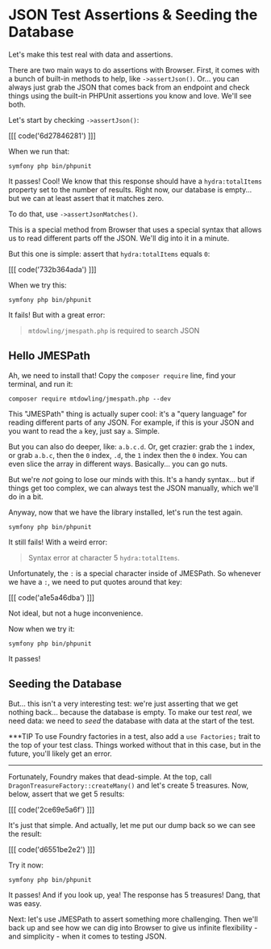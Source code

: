 # JSON Test Assertions & Seeding the Database

Let's make this test real with data and assertions.

There are two main ways to do assertions with Browser. First, it comes with a bunch
of built-in methods to help, like `->assertJson()`. Or... you can always just grab
the JSON that comes back from an endpoint and check things using the built-in
PHPUnit assertions you know and love. We'll see both.

Let's start by checking `->assertJson()`:

[[[ code('6d27846281') ]]]

When we run that:

```terminal-silent
symfony php bin/phpunit
```

It passes! Cool! We know that this response should  have a `hydra:totalItems`
property set to the number of results. Right now, our database is empty... but we
can at least assert that it matches zero.

To do that, use `->assertJsonMatches()`.

This is a special method from Browser that uses a special syntax that allows
us to read different parts off the JSON. We'll dig into it in a minute.

But this one is simple: assert that `hydra:totalItems` equals `0`:

[[[ code('732b364ada') ]]]

When we try this:

```terminal-silent
symfony php bin/phpunit
```

It fails! But with a great error:

> `mtdowling/jmespath.php` is required to search JSON

## Hello JMESPath

Ah, we need to install that! Copy the `composer require` line, find your terminal,
and run it:

```terminal-silent
composer require mtdowling/jmespath.php --dev
```

This "JMESPath" thing is actually super cool: it's a "query language" for reading
different parts of any JSON. For example, if this is your JSON and you want to
read the `a` key, just say `a`. Simple.

But you can also do deeper, like: `a.b.c.d`. Or, get crazier: grab the `1`
index, or grab `a.b.c`, then the `0` index, `.d`, the `1` index then the `0`
index. You can even slice the array in different ways. Basically... you can go
nuts.

But we're *not* going to lose our minds with this. It's a handy syntax... but if
things  get too complex, we can always test the JSON manually, which we'll do in
a bit.

Anyway, now that we have the library installed, let's run the test again.

```terminal-silent
symfony php bin/phpunit
```

It still fails! With a weird error:

> Syntax error at character 5 `hydra:totalItems`.

Unfortunately, the `:` is a special character inside of JMESPath. So
whenever we have a `:`, we need to put quotes around that key:

[[[ code('a1e5a46dba') ]]]

Not ideal, but not a huge inconvenience.

Now when we try it:

```terminal-silent
symfony php bin/phpunit
```

It passes!

## Seeding the Database

But... this isn't a very interesting test: we're just asserting that we get nothing
back... because the database is empty. To make our test *real*, we need data: we
need to *seed* the database with data at the start of the test.

***TIP
To use Foundry factories in a test, also add a `use Factories;` trait to the top of your test class.
Things worked without that in this case, but in the future, you'll likely get an error.
***

Fortunately, Foundry makes that dead-simple. At the top, call
`DragonTreasureFactory::createMany()` and let's create 5 treasures. Now, below,
assert that we get 5 results:

[[[ code('2ce69e5a6f') ]]]

It's just that simple. And actually, let me put our dump back so we can see
the result:

[[[ code('d6551be2e2') ]]]

Try it now:

```terminal-silent
symfony php bin/phpunit
```

It passes! And if you look up, yea! The response has 5 treasures! Dang, that was
easy.

Next: let's use JMESPath to assert something more challenging. Then we'll back up
and see how we can dig into Browser to give us infinite flexibility - and simplicity -
when it comes to testing JSON.
